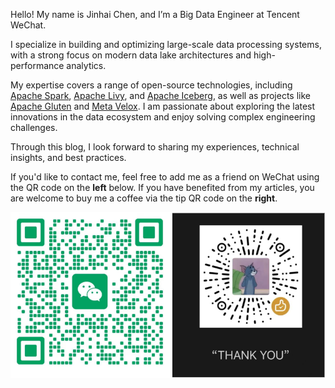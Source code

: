 Hello! My name is Jinhai Chen, and I’m a Big Data Engineer at Tencent WeChat. 

I specialize in building and optimizing large-scale data processing systems, with a strong focus on modern data lake architectures and high-performance analytics.

My expertise covers a range of open-source technologies, including [Apache Spark](https://spark.apache.org/), [Apache Livy](https://livy.apache.org/), and [Apache Iceberg](https://iceberg.apache.org/), as well as projects like [Apache Gluten](https://gluten.apache.org/) and [Meta Velox](https://velox-lib.io/).
I am passionate about exploring the latest innovations in the data ecosystem and enjoy solving complex engineering challenges. 

Through this blog, I look forward to sharing my experiences, technical insights, and best practices.

If you'd like to contact me, feel free to add me as a friend on WeChat using the QR code on the **left** below.
If you have benefited from my articles, you are welcome to buy me a coffee via the tip QR code on the **right**.

![qr-code](/assets/images/my-qr-code.png)
